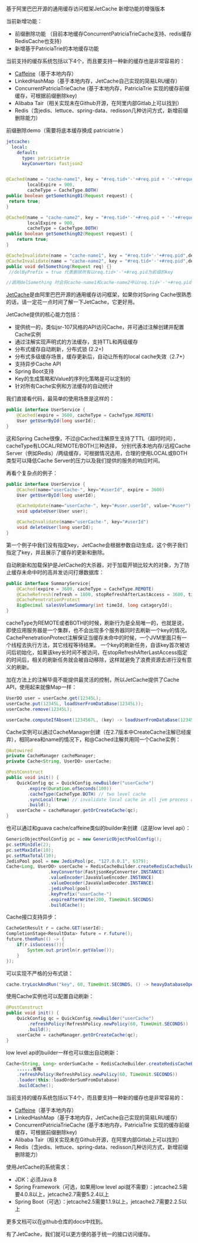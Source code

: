 基于阿里巴巴开源的通用缓存访问框架JetCache 新增功能的增强版本

当前新增功能：
* 前缀删除功能 （目前本地缓存ConcurrentPatriciaTrieCache支持、redis缓存RedisCache也支持）
* 新增基于PatriciaTrie的本地缓存功能

当前支持的缓存系统包括以下4个，而且要支持一种新的缓存也是非常容易的：
* [Caffeine](https://github.com/ben-manes/caffeine)（基于本地内存）
* LinkedHashMap（基于本地内存，JetCache自己实现的简易LRU缓存）
* ConcurrentPatriciaTrieCache (基于本地内存，PatriciaTrie 实现的缓存前缀缓存，可根据前缀删除key)
* Alibaba Tair（相关实现未在Github开源，在阿里内部Gitlab上可以找到）
* Redis（含jedis、lettuce、spring-data、redisson几种访问方式，新增前缀删除能力）


前缀删除demo（需要将底本缓存换成 patriciatrie ）
```yaml
jetcache:
  local:
    default:
      type: patriciatrie
      keyConvertor: fastjson2
```
```java

@Cached(name = "cache-name1", key = "#req.tid+'-'+#req.pid + '-'+#request.param1",
        localExpire = 900,
        cacheType = CacheType.BOTH)
public boolean getSomething01(Request request) {
 return true;
}

@Cached(name = "cache-name2", key = "#req.tid+'-'+#req.pid + '-'+#request.param2",
        localExpire = 900,
        cacheType = CacheType.BOTH)
public boolean getSomething02(Request request) {
    return true;
}

@CacheInvalidate(name = "cache-name1", key = "#req.tid+'-'+#req.pid",delByPrefix = true)
@CacheInvalidate(name = "cache-name2", key = "#req.tid+'-'+#req.pid",delByPrefix = true)
public void delSomething(Request req) {}
 //delByPrefix = true 代表删除所有以req.tid+'-'+#req.pid为前缀的key

//调用delSomething 时会将cache-name1和cache-name2中以req.tid+'-'+#req.pid为前缀的key全部删除
``` 



[JetCache](https://github.com/alibaba/jetcache)是由阿里巴巴开源的通用缓存访问框架，如果你对Spring Cache很熟悉的话，请一定花一点时间了解一下JetCache，它更好用。

JetCache提供的核心能力包括：
* 提供统一的，类似jsr-107风格的API访问Cache，并可通过注解创建并配置Cache实例
* 通过注解实现声明式的方法缓存，支持TTL和两级缓存
* 分布式缓存自动刷新，分布式锁 (2.2+)
* 分布式多级缓存场景，缓存更新后，自动让所有的local cache失效（2.7+）
* 支持异步Cache API
* Spring Boot支持
* Key的生成策略和Value的序列化策略是可以定制的
* 针对所有Cache实例和方法缓存的自动统计

我们直接看代码，最简单的使用场景是这样的：
```java
public interface UserService {
    @Cached(expire = 3600, cacheType = CacheType.REMOTE)
    User getUserById(long userId);
}
```
这和Spring Cache很像，不过@Cached注解原生支持了TTL（超时时间），cacheType有LOCAL/REMOTE/BOTH三种选择，
分别代表本地内存/远程Cache Server（例如Redis）/两级缓存，可根据情况选用，合理的使用LOCAL或BOTH类型可以降低Cache Server的压力以及我们提供的服务的响应时间。

再看个复杂点的例子：
```java
public interface UserService {
    @Cached(name="userCache-", key="#userId", expire = 3600)
    User getUserById(long userId);

    @CacheUpdate(name="userCache-", key="#user.userId", value="#user")
    void updateUser(User user);

    @CacheInvalidate(name="userCache-", key="#userId")
    void deleteUser(long userId);
}
```
第一个例子中我们没有指定key，JetCache会根据参数自动生成，这个例子我们指定了key，并且展示了缓存的更新和删除。

自动刷新和加载保护是JetCache的大杀器，对于加载开销比较大的对象，为了防止缓存未命中时的高并发访问打爆数据库：
```java
public interface SummaryService{
    @Cached(expire = 3600, cacheType = CacheType.REMOTE)
    @CacheRefresh(refresh = 1800, stopRefreshAfterLastAccess = 3600, timeUnit = TimeUnit.SECONDS)
    @CachePenetrationProtect
    BigDecimal salesVolumeSummary(int timeId, long catagoryId);
}
```
cacheType为REMOTE或者BOTH的时候，刷新行为是全局唯一的，也就是说，即使应用服务器是一个集群，也不会出现多个服务器同时去刷新一个key的情况。
CachePenetrationProtect注解保证当缓存未命中的时候，一个JVM里面只有一个线程去执行方法，其它线程等待结果。
一个key的刷新任务，自该key首次被访问后初始化，如果该key长时间不被访问，在stopRefreshAfterLastAccess指定的时间后，相关的刷新任务就会被自动移除，这样就避免了浪费资源去进行没有意义的刷新。

加在方法上的注解毕竟不能提供最灵活的控制，所以JetCache提供了Cache API，使用起来就像Map一样：
```java
UserDO user = userCache.get(12345L);
userCache.put(12345L, loadUserFromDataBase(12345L));
userCache.remove(12345L);

userCache.computeIfAbsent(1234567L, (key) -> loadUserFromDataBase(1234567L));
```

Cache实例可以通过CacheManager创建（在2.7版本中CreateCache注解已经废弃），相同area和name的情况下，和@Cached注解共用同一个Cache实例：
```java
@Autowired
private CacheManager cacheManager;
private Cache<String, UserDO> userCache;

@PostConstruct
public void init() {
    QuickConfig qc = QuickConfig.newBuilder("userCache")
        .expire(Duration.ofSeconds(100))
        .cacheType(CacheType.BOTH) // two level cache
        .syncLocal(true) // invalidate local cache in all jvm process after update
        .build();
    userCache = cacheManager.getOrCreateCache(qc);
}
```

也可以通过和guava cache/caffeine类似的builder来创建（这是low level api）：
```java
GenericObjectPoolConfig pc = new GenericObjectPoolConfig();
pc.setMinIdle(2);
pc.setMaxIdle(10);
pc.setMaxTotal(10);
JedisPool pool = new JedisPool(pc, "127.0.0.1", 6379);
Cache<Long, UserDO> userCache = RedisCacheBuilder.createRedisCacheBuilder()
                .keyConvertor(FastjsonKeyConvertor.INSTANCE)
                .valueEncoder(JavaValueEncoder.INSTANCE)
                .valueDecoder(JavaValueDecoder.INSTANCE)
                .jedisPool(pool)
                .keyPrefix("userCache-")
                .expireAfterWrite(200, TimeUnit.SECONDS)
                .buildCache();
```

Cache接口支持异步：
```java
CacheGetResult r = cache.GET(userId);
CompletionStage<ResultData> future = r.future();
future.thenRun(() -> {
    if(r.isSuccess()){
        System.out.println(r.getValue());
    }
});
```

可以实现不严格的分布式锁：
```java
cache.tryLockAndRun("key", 60, TimeUnit.SECONDS, () -> heavyDatabaseOperation());
```

使用Cache实例也可以配置自动刷新：

```java
@PostConstruct
public void init() {
    QuickConfig qc = QuickConfig.newBuilder("userCache")
        .refreshPolicy(RefreshPolicy.newPolicy(60, TimeUnit.SECONDS))
        .build();
    userCache = cacheManager.getOrCreateCache(qc);
}
```

low level api的builder一样也可以做出自动刷新：
```java
Cache<String, Long> orderSumCache = RedisCacheBuilder.createRedisCacheBuilder()
    ......省略
    .refreshPolicy(RefreshPolicy.newPolicy(60, TimeUnit.SECONDS))
    .loader(this::loadOrderSumFromDatabase)
    .buildCache();
```

当前支持的缓存系统包括以下4个，而且要支持一种新的缓存也是非常容易的：
* [Caffeine](https://github.com/ben-manes/caffeine)（基于本地内存）
* LinkedHashMap（基于本地内存，JetCache自己实现的简易LRU缓存）
* ConcurrentPatriciaTrieCache (基于本地内存，PatriciaTrie 实现的缓存前缀缓存，可根据前缀删除key)
* Alibaba Tair（相关实现未在Github开源，在阿里内部Gitlab上可以找到）
* Redis（含jedis、lettuce、spring-data、redisson几种访问方式，新增前缀删除能力）

使用JetCache的系统需求：
* JDK：必须Java 8
* Spring Framework（可选，如果用low level api就不需要）：jetcache2.5需要4.0.8以上，jetcache2.7需要5.2.4以上
* Spring Boot（可选）：jetcache2.5需要1.1.9以上，jetcache2.7需要2.2.5以上

更多文档可以在github仓库的docs中找到。

有了JetCache，我们就可以更方便的基于统一的接口访问缓存。
